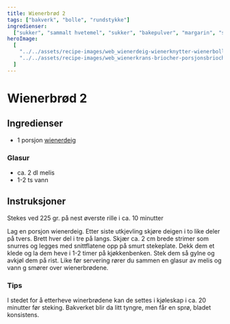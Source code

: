 ```yaml
---
title: Wienerbrød 2
tags: ["bakverk", "bolle", "rundstykke"]
ingredienser:
  ["sukker", "sammalt hvetemel", "sukker", "bakepulver", "margarin", "sur melk"]
heroImage:
  [
    "../../assets/recipe-images/web_wienerdeig-wienerknytter-wienerboller-med-eggekrem-wienerbrød.jpg",
    "../../assets/recipe-images/web_wienerkrans-briocher-porsjonsbriocher.jpg",
  ]
---
```


# Wienerbrød 2

## Ingredienser

- 1 porsjon [wienerdeig](./wienerdeig)

### Glasur

- ca. 2 dl melis
- 1-2 ts vann

## Instruksjoner

Stekes ved 225 gr. på nest øverste rille i ca. 10 minutter

Lag en porsjon wienerdeig. Etter siste utkjevling skjøre deigen i to like deler på tvers. Brett hver del i tre på langs. Skjær ca. 2 cm brede strimer som snurres og legges med snittflatene opp på smurt stekeplate. Dekk dem et klede og la dem heve i 1-2 timer på kjøkkenbenken. Stek dem så gylne og avkjøl dem på rist. Like før servering rører du sammen en glasur av melis og vann g smører over wienerbrødene.

### Tips

I stedet for å etterheve winerbrødene kan de settes i kjøleskap i ca. 20 minutter før steking. Bakverket blir da litt tyngre, men får en sprø, bladet konsistens.
